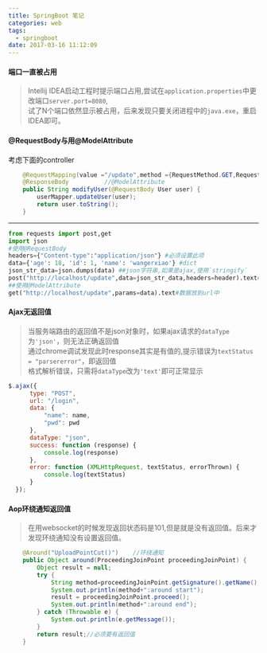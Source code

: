 ```yaml
---
title: SpringBoot 笔记
categories: web
tags:
  - springboot
date: 2017-03-16 11:12:09
---
```


#### 端口一直被占用
>Intellij IDEA启动工程时提示端口占用,尝试在`application.properties`中更改端口`server.port=8080`,   
试了N个端口依然显示被占用，后来发现只要关闭进程中的`java.exe`，重启IDEA即可。

<!--more-->
#### @RequestBody与用@ModelAttribute   
考虑下面的controller
```java
    @RequestMapping(value ="/update",method ={RequestMethod.GET,RequestMethod.POST})
    @ResponseBody          //@ModelAttribute
    public String modifyUser(@RequestBody User user) {
        userMapper.updateUser(user);
        return user.toString();
    }
```
---
```python
from requests import post,get
import json
#使用@RequestBody
headers={"Content-type":"application/json"} #必须设置此项
data={'age': 18, 'id': 1, 'name': 'wangerxiao'} #dict
json_str_data=json.dumps(data) ##json字符串,如果是ajax,使用`stringify`
post("http://localhost/update",data=json_str_data,headers=header).text#数据放到body中
##使用@ModelAttribute
get("http://localhost/update",params=data).text#数据放到url中
```

#### Ajax无返回值
>当服务端路由的返回值不是json对象时，如果ajax请求的`dataType`为`'json'`，则无法正确返回值  
通过chrome调试发现此时response其实是有值的,提示错误为`textStatus = "parsererror"`，即返回值  
格式解析错误，只需将`dataType`改为`'text'`即可正常显示
```javascript
$.ajax({
      type: "POST",
      url: "/login",
      data: {
          "name": name,
          "pwd": pwd
      },
      dataType: "json",
      success: function (response) {
          console.log(response)
      },
      error: function (XMLHttpRequest, textStatus, errorThrown) {
          console.log(textStatus)
      }
  });
```

#### Aop环绕通知返回值
>在用websocket的时候发现返回状态码是101,但是就是没有返回值。后来才发现环绕通知没有设置返回值。
```java
    @Around("UploadPointCut()")    //环绕通知
    public Object around(ProceedingJoinPoint proceedingJoinPoint) {
        Object result = null;
        try {
            String method=proceedingJoinPoint.getSignature().getName();
            System.out.println(method+":around start");
            result = proceedingJoinPoint.proceed();
            System.out.println(method+":around end");
        } catch (Throwable e) {
            System.out.println(e.getMessage());
        }
        return result;//必须要有返回值
    }
```